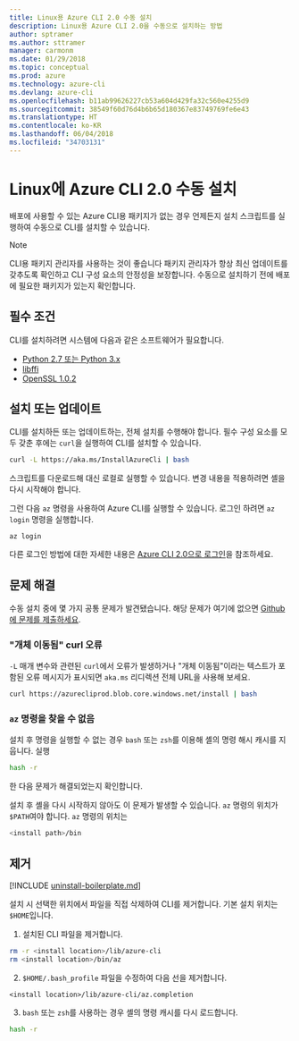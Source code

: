 ```yaml
---
title: Linux용 Azure CLI 2.0 수동 설치
description: Linux용 Azure CLI 2.0을 수동으로 설치하는 방법
author: sptramer
ms.author: sttramer
manager: carmonm
ms.date: 01/29/2018
ms.topic: conceptual
ms.prod: azure
ms.technology: azure-cli
ms.devlang: azure-cli
ms.openlocfilehash: b11ab99626227cb53a604d429fa32c560e4255d9
ms.sourcegitcommit: 38549f60d76d4b6b65d180367e83749769fe6e43
ms.translationtype: HT
ms.contentlocale: ko-KR
ms.lasthandoff: 06/04/2018
ms.locfileid: "34703131"
---
```

# <a name="install-azure-cli-20-on-linux-manually"></a>Linux에 Azure CLI 2.0 수동 설치

배포에 사용할 수 있는 Azure CLI용 패키지가 없는 경우 언제든지 설치 스크립트를 실행하여 수동으로 CLI를 설치할 수 있습니다.

> [!NOTE]
> CLI용 패키지 관리자를 사용하는 것이 좋습니다 패키지 관리자가 항상 최신 업데이트를 갖추도록 확인하고 CLI 구성 요소의 안정성을 보장합니다. 수동으로 설치하기 전에 배포에 필요한 패키지가 있는지 확인합니다.

## <a name="prerequisites"></a>필수 조건

CLI를 설치하려면 시스템에 다음과 같은 소프트웨어가 필요합니다.

* [Python 2.7 또는 Python 3.x](https://www.python.org/downloads/)
* [libffi](https://sourceware.org/libffi/)
* [OpenSSL 1.0.2](https://www.openssl.org/source/)

## <a name="install-or-update"></a>설치 또는 업데이트

CLI를 설치하든 또는 업데이트하는, 전체 설치를 수행해야 합니다. 필수 구성 요소를 모두 갖춘 후에는 `curl`을 실행하여 CLI를 설치할 수 있습니다.

```bash
curl -L https://aka.ms/InstallAzureCli | bash
```

스크립트를 다운로드해 대신 로컬로 실행할 수 있습니다. 변경 내용을 적용하려면 셸을 다시 시작해야 합니다. 

그런 다음 `az` 명령을 사용하여 Azure CLI를 실행할 수 있습니다. 로그인 하려면 `az login` 명령을 실행합니다.

```azurecli
az login
```

다른 로그인 방법에 대한 자세한 내용은 [Azure CLI 2.0으로 로그인](authenticate-azure-cli.md)을 참조하세요.

## <a name="troubleshooting"></a>문제 해결

수동 설치 중에 몇 가지 공통 문제가 발견됐습니다. 해당 문제가 여기에 없으면 [Github에 문제를 제출하세요](https://github.com/Azure/azure-cli/issues).
### <a name="curl-object-moved-error"></a>"개체 이동됨" curl 오류

`-L` 매개 변수와 관련된 `curl`에서 오류가 발생하거나 "개체 이동됨"이라는 텍스트가 포함된 오류 메시지가 표시되면 `aka.ms` 리디렉션 전체 URL을 사용해 보세요.

```bash
curl https://azurecliprod.blob.core.windows.net/install | bash
```

### <a name="az-command-not-found"></a>`az` 명령을 찾을 수 없음

설치 후 명령을 실행할 수 없는 경우 `bash` 또는 `zsh`를 이용해 셸의 명령 해시 캐시를 지웁니다. 실행

```bash
hash -r
```

한 다음 문제가 해결되었는지 확인합니다.

설치 후 셸을 다시 시작하지 않아도 이 문제가 발생할 수 있습니다. `az` 명령의 위치가 `$PATH`여야 합니다. `az` 명령의 위치는

```bash
<install path>/bin
```

## <a name="uninstall"></a>제거

[!INCLUDE [uninstall-boilerplate.md](includes/uninstall-boilerplate.md)]

설치 시 선택한 위치에서 파일을 직접 삭제하여 CLI를 제거합니다. 기본 설치 위치는 `$HOME`입니다.

1. 설치된 CLI 파일을 제거합니다.

  ```bash
  rm -r <install location>/lib/azure-cli
  rm <install location>/bin/az
  ```
2. `$HOME/.bash_profile` 파일을 수정하여 다음 선을 제거합니다.

  ```text
  <install location>/lib/azure-cli/az.completion
  ```

3. `bash` 또는 `zsh`를 사용하는 경우 셸의 명령 캐시를 다시 로드합니다.

  ```bash
  hash -r
  ```
